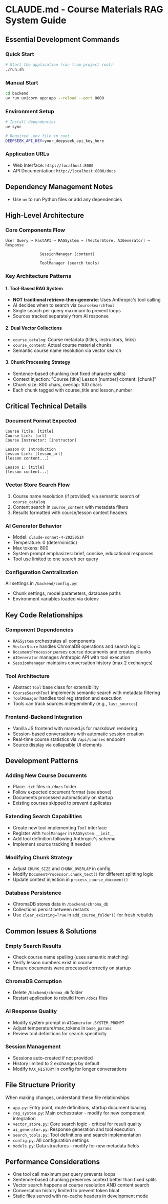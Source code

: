 # CLAUDE.md - Course Materials RAG System Guide

## Essential Development Commands

### Quick Start
```bash
# Start the application (run from project root)
./run.sh
```

### Manual Start
```bash
cd backend
uv run uvicorn app:app --reload --port 8000
```

### Environment Setup
```bash
# Install dependencies
uv sync

# Required .env file in root
DEEPSEEK_API_KEY=your_deepseek_api_key_here
```

### Application URLs
- Web Interface: `http://localhost:8000`
- API Documentation: `http://localhost:8000/docs`

## Dependency Management Notes
- Use `uv` to run Python files or add any dependencies

## High-Level Architecture

### Core Components Flow
```
User Query → FastAPI → RAGSystem → [VectorStore, AIGenerator] → Response
                   ↓
               SessionManager (context)
                   ↓
               ToolManager (search tools)
```

### Key Architecture Patterns

#### 1. Tool-Based RAG System
- **NOT traditional retrieve-then-generate**: Uses Anthropic's tool calling
- AI decides when to search via `CourseSearchTool`
- Single search per query maximum to prevent loops
- Sources tracked separately from AI response

#### 2. Dual Vector Collections
- `course_catalog`: Course metadata (titles, instructors, links)
- `course_content`: Actual course material chunks
- Semantic course name resolution via vector search

#### 3. Chunk Processing Strategy
- Sentence-based chunking (not fixed character splits)
- Context injection: "Course [title] Lesson [number] content: [chunk]"
- Chunk size: 800 chars, overlap: 100 chars
- Each chunk tagged with course_title and lesson_number

## Critical Technical Details

### Document Format Expected
```
Course Title: [title]
Course Link: [url]
Course Instructor: [instructor]

Lesson 0: Introduction
Lesson Link: [lesson_url]
[lesson content...]

Lesson 1: [title]
[lesson content...]
```

### Vector Store Search Flow
1. Course name resolution (if provided) via semantic search of `course_catalog`
2. Content search in `course_content` with metadata filters
3. Results formatted with course/lesson context headers

### AI Generator Behavior
- Model: `claude-sonnet-4-20250514`
- Temperature: 0 (deterministic)
- Max tokens: 800
- System prompt emphasizes: brief, concise, educational responses
- Tool use limited to one search per query

### Configuration Centralization
All settings in `/backend/config.py`:
- Chunk settings, model parameters, database paths
- Environment variables loaded via dotenv

## Key Code Relationships

### Component Dependencies
- `RAGSystem` orchestrates all components
- `VectorStore` handles ChromaDB operations and search logic
- `DocumentProcessor` parses course documents and creates chunks
- `AIGenerator` manages Anthropic API with tool execution
- `SessionManager` maintains conversation history (max 2 exchanges)

### Tool Architecture
- Abstract `Tool` base class for extensibility
- `CourseSearchTool` implements semantic search with metadata filtering
- `ToolManager` handles tool registration and execution
- Tools can track sources independently (e.g., `last_sources`)

### Frontend-Backend Integration
- Vanilla JS frontend with marked.js for markdown rendering
- Session-based conversations with automatic session creation
- Real-time course statistics via `/api/courses` endpoint
- Source display via collapsible UI elements

## Development Patterns

### Adding New Course Documents
- Place `.txt` files in `/docs` folder
- Follow expected document format (see above)
- Documents processed automatically on startup
- Existing courses skipped to prevent duplicates

### Extending Search Capabilities
- Create new tool implementing `Tool` interface
- Register with `ToolManager` in `RAGSystem.__init__`
- Add tool definition following Anthropic's schema
- Implement source tracking if needed

### Modifying Chunk Strategy
- Adjust `CHUNK_SIZE` and `CHUNK_OVERLAP` in config
- Modify `DocumentProcessor.chunk_text()` for different splitting logic
- Update context injection in `process_course_document()`

### Database Persistence
- ChromaDB stores data in `/backend/chroma_db`
- Collections persist between restarts
- Use `clear_existing=True` in `add_course_folder()` for fresh rebuilds

## Common Issues & Solutions

### Empty Search Results
- Check course name spelling (uses semantic matching)
- Verify lesson numbers exist in course
- Ensure documents were processed correctly on startup

### ChromaDB Corruption
- Delete `/backend/chroma_db` folder
- Restart application to rebuild from `/docs` files

### AI Response Quality
- Modify system prompt in `AIGenerator.SYSTEM_PROMPT`
- Adjust temperature/max_tokens in `base_params`
- Review tool definitions for search specificity

### Session Management
- Sessions auto-created if not provided
- History limited to 2 exchanges by default
- Modify `MAX_HISTORY` in config for longer conversations

## File Structure Priority

When making changes, understand these file relationships:
- `app.py`: Entry point, route definitions, startup document loading
- `rag_system.py`: Main orchestrator - modify for new component integration
- `vector_store.py`: Core search logic - critical for result quality
- `ai_generator.py`: Response generation and tool execution
- `search_tools.py`: Tool definitions and search implementation
- `config.py`: All configuration settings
- `models.py`: Data structures - modify for new metadata fields

## Performance Considerations

- One tool call maximum per query prevents loops
- Sentence-based chunking preserves context better than fixed splits
- Vector search happens at course resolution AND content search
- Conversation history limited to prevent token bloat
- Static files served with no-cache headers in development mode